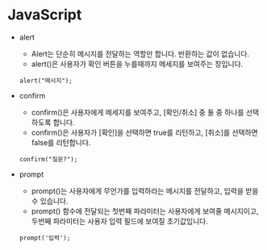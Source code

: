 # JavaScript
+ alert
    + Alert는 단순히 메시지를 전달하는 역할만 합니다. 반환하는 값이 없습니다.
    + alert()은 사용자가 확인 버튼을 누를때까지 메세지를 보여주는 창입니다.
    ``` JS
    alert("메시지");
    ```

+ confirm
    + confirm()은 사용자에게 메세지를 보여주고, [확인/취소] 중 둘 중 하나를 선택하도록 합니다.
    + confirm()은 사용자가 [확인]을 선택하면 true를 리턴하고, [취소]를 선택하면 false를 리턴합니다.
    ``` JS
    confirm("질문?");
    ```
+ prompt
    + prompt()는 사용자에게 무언가를 입력하라는 메시지를 전달하고, 입력을 받을 수 있습니다.
    + prompt() 함수에 전달되는 첫번째 파라미터는 사용자에게 보여줄 메시지이고, 두번째 파라미터는 사용자 입력 필드에 보여질 초기값입니다.
    ``` JS
    prompt('입력');
